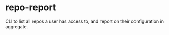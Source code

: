 # repo-report
CLI to list all repos a user has access to, and report on their configuration in aggregate.
